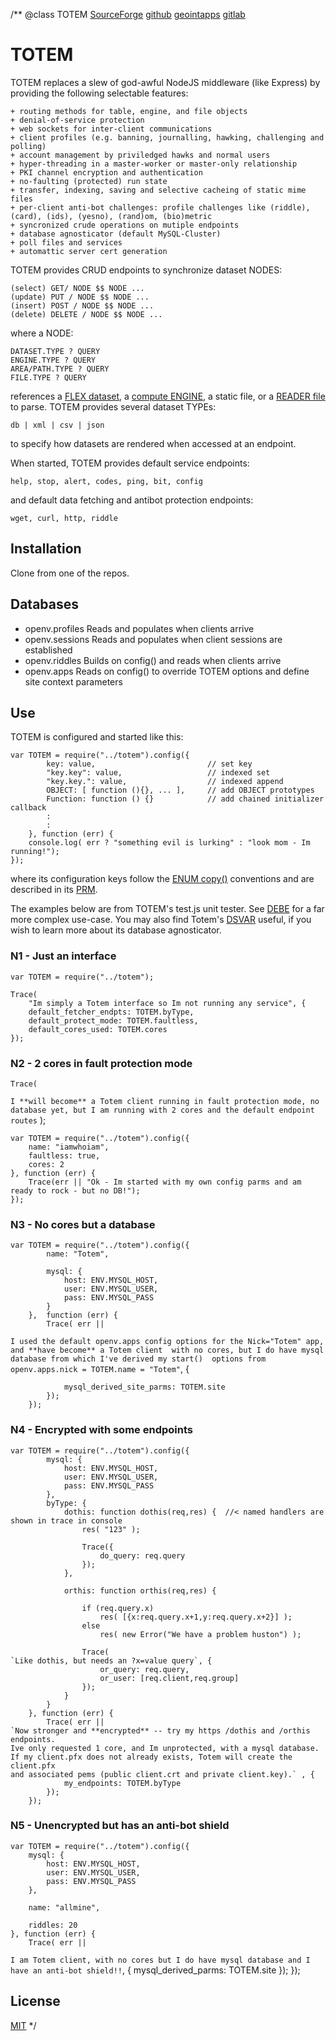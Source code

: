 /**
@class TOTEM
	[SourceForge](https://sourceforge.net) 
	[github](https://github.com/acmesds/totem.git) 
	[geointapps](https://git.geointapps.org/acmesds/totem)
	[gitlab](https://gitlab.weat.nga.ic.gov/acmesds/totem.git)
	
# TOTEM

TOTEM replaces a slew of god-awful NodeJS middleware (like Express) by providing the 
following selectable features:
  
	+ routing methods for table, engine, and file objects
	+ denial-of-service protection
	+ web sockets for inter-client communications
	+ client profiles (e.g. banning, journalling, hawking, challenging and polling)
	+ account management by priviledged hawks and normal users
	+ hyper-threading in a master-worker or master-only relationship
	+ PKI channel encryption and authentication
	+ no-faulting (protected) run state
	+ transfer, indexing, saving and selective cacheing of static mime files
	+ per-client anti-bot challenges: profile challenges like (riddle), (card), (ids), (yesno), (rand)om, (bio)metric
	+ syncronized crude operations on mutiple endpoints
	+ database agnosticator (default MySQL-Cluster)
	+ poll files and services
	+ automattic server cert generation
  
TOTEM provides CRUD endpoints to synchronize dataset NODES:
  
	(select) GET/ NODE $$ NODE ...
	(update) PUT / NODE $$ NODE ...
	(insert) POST / NODE $$ NODE ...
	(delete) DELETE / NODE $$ NODE ...
  
where a NODE:

  	DATASET.TYPE ? QUERY
	ENGINE.TYPE ? QUERY
	AREA/PATH.TYPE ? QUERY
	FILE.TYPE ? QUERY

references a [FLEX dataset](https://github.com/acmesds/flex), a [compute ENGINE](https://github.com/acmesds/engine),
a static file, or a [READER file](https://github.com/acmesds/reader) to parse.  TOTEM provides
several dataset TYPEs:

	db | xml | csv | json
	
to specify how datasets are rendered when accessed at an endpoint.
 
When started, TOTEM provides default service endpoints:

	help, stop, alert, codes, ping, bit, config
	
and default data fetching and antibot protection endpoints:

	wget, curl, http, riddle
	
## Installation

Clone from one of the repos. 

## Databases

* openv.profiles Reads and populates when clients arrive  
* openv.sessions Reads and populates when client sessions are established  
* openv.riddles Builds on config() and reads when clients arrive  
* openv.apps Reads on config() to override TOTEM options and define site context parameters

## Use

TOTEM is configured and started like this:

	var TOTEM = require("../totem").config({
			key: value, 						// set key
			"key.key": value, 					// indexed set
			"key.key.": value,					// indexed append
			OBJECT: [ function (){}, ... ], 	// add OBJECT prototypes 
			Function: function () {} 			// add chained initializer callback
			:
			:
		}, function (err) {
		console.log( err ? "something evil is lurking" : "look mom - Im running!");
	});

where its configuration keys follow the [ENUM copy()](https://github.com/acmesds/enum) conventions and
are described in its [PRM](/shares/prm/totem/index.html).
  
The examples below are from TOTEM's test.js unit tester.  See [DEBE](https://github.com/acmesds/debe) 
for a far more complex use-case.  You may  also find Totem's [DSVAR](https://github.com/acmesds/dsvar) 
useful, if you wish to learn more about its database agnosticator.

### N1 - Just an interface

	var TOTEM = require("../totem");

	Trace(
		"Im simply a Totem interface so Im not running any service", {
		default_fetcher_endpts: TOTEM.byType,
		default_protect_mode: TOTEM.faultless,
		default_cores_used: TOTEM.cores
	});
	
### N2 - 2 cores in fault protection mode

	Trace(
`I **will become** a Totem client running in fault protection mode, no database yet, but I am running
with 2 cores and the default endpoint routes` );

	var TOTEM = require("../totem").config({
		name: "iamwhoiam",
		faultless: true,
		cores: 2
	}, function (err) {
		Trace(err || "Ok - Im started with my own config parms and am ready to rock - but no DB!");
	});
	
### N3 - No cores but a database

	var TOTEM = require("../totem").config({
			name: "Totem",
			
			mysql: {
				host: ENV.MYSQL_HOST,
				user: ENV.MYSQL_USER,
				pass: ENV.MYSQL_PASS
			}
		},  function (err) {				
			Trace( err ||
`I used the default openv.apps config options for the Nick="Totem" app, and **have become** a Totem client 
with no cores, but I do have mysql database from which I've derived my start() 
options from openv.apps.nick = TOTEM.name = "Totem"`, {

				mysql_derived_site_parms: TOTEM.site
			});
		});

### N4 - Encrypted with some endpoints

	var TOTEM = require("../totem").config({
			mysql: {
				host: ENV.MYSQL_HOST,
				user: ENV.MYSQL_USER,
				pass: ENV.MYSQL_PASS
			},
			byType: {
				dothis: function dothis(req,res) {  //< named handlers are shown in trace in console
					res( "123" );

					Trace({
						do_query: req.query
					});
				},

				orthis: function orthis(req,res) {

					if (req.query.x)
						res( [{x:req.query.x+1,y:req.query.x+2}] );
					else
						res( new Error("We have a problem huston") );

					Trace(
	`Like dothis, but needs an ?x=value query`, {
						or_query: req.query,
						or_user: [req.client,req.group]
					});
				}
			}
		}, function (err) {
			Trace( err || 
	`Now stronger and **encrypted** -- try my https /dothis and /orthis endpoints.
	Ive only requested 1 core, and Im unprotected, with a mysql database.  
	If my client.pfx does not already exists, Totem will create the client.pfx 
	and associated pems (public client.crt and private client.key).` , {
				my_endpoints: TOTEM.byType
			});
		});
		
### N5 - Unencrypted but has an anti-bot shield

	var TOTEM = require("../totem").config({
		mysql: {
			host: ENV.MYSQL_HOST,
			user: ENV.MYSQL_USER,
			pass: ENV.MYSQL_PASS
		},

		name: "allmine",

		riddles: 20
	}, function (err) {
		Trace( err ||
`I am Totem client, with no cores but I do have mysql database and
I have an anti-bot shield!!`, {
			mysql_derived_parms: TOTEM.site
		});
	});

## License

[MIT](LICENSE)
*/
